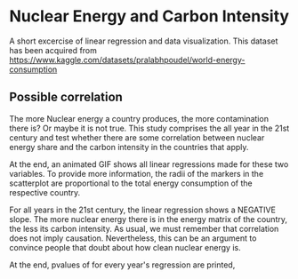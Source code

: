 # Nuclear Energy and Carbon Intensity

A short excercise of linear regression and data visualization.
This dataset has been acquired from https://www.kaggle.com/datasets/pralabhpoudel/world-energy-consumption

## Possible correlation

The more Nuclear energy a country produces, the more contamination there is? Or maybe it is not true.
This study comprises the all year in the 21st century and test whether there are some correlation between nuclear energy share and the carbon intensity 
in the countries that apply.

At the end, an animated GIF shows all linear regressions made for these two variables. To provide more information, the radii of the markers in the scatterplot are 
proportional to the total energy consumption of the respective country.

For all years in the 21st century, the linear regression shows a NEGATIVE slope. The more nuclear energy there is in the energy matrix of the country, the less its
carbon intensity. As usual, we must remember that correlation does not imply causation. Nevertheless, this can be an argument to convince people that doubt about how clean nuclear energy is.

At the end, pvalues of for every year's regression are printed,


